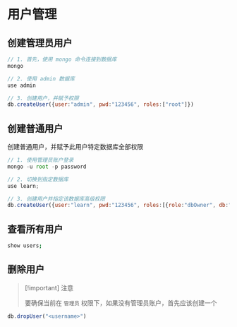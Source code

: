 # 用户管理

## 创建管理员用户

``` javascript
// 1. 首先，使用 mongo 命令连接到数据库
mongo

// 2. 使用 admin 数据库
use admin

// 3. 创建用户，并赋予权限
db.createUser({user:"admin", pwd:"123456", roles:["root"]})
```



## 创建普通用户

创建普通用户，并赋予此用户特定数据库全部权限

``` javascript
// 1. 使用管理员账户登录
mongo -u root -p password

// 2. 切换到指定数据库
use learn;

// 3. 创建用户并指定该数据库高级权限
db.createUser({user:"learn", pwd:"123456", roles:[{role:"dbOwner", db:"learn"}]})
```





## 查看所有用户

``` bash
show users;
```



## 删除用户

> [!important] 注意
>
> 要确保当前在 `管理员` 权限下，如果没有管理员账户，首先应该创建一个

``` javascript
db.dropUser("<username>")
```

